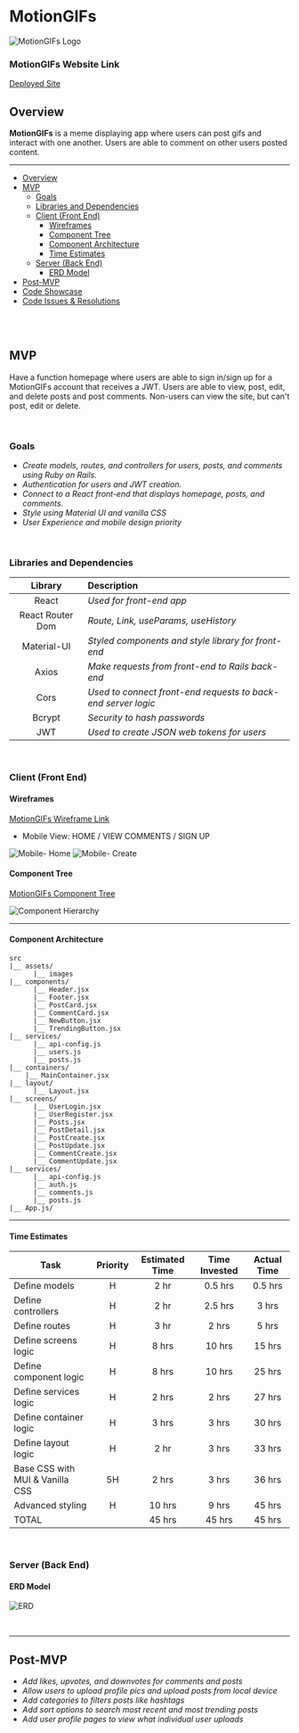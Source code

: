 # MotionGIFs

![MotionGIFs Logo](./client/src/assets/MotionGIFs_Logo.png)

### MotionGIFs Website Link

[Deployed Site](https://motiongifs.netlify.app/ "MotionGIFs")

## Overview

**MotionGIFs** is a meme displaying app where users can post gifs and interact with one another. Users are able to comment on other users posted content.

---

- [Overview](#overview)
- [MVP](#mvp)
  - [Goals](#goals)
  - [Libraries and Dependencies](#libraries-and-dependencies)
  - [Client (Front End)](#client-front-end)
    - [Wireframes](#wireframes)
    - [Component Tree](#component-tree)
    - [Component Architecture](#component-architecture)
    - [Time Estimates](#time-estimates)
  - [Server (Back End)](#server-back-end)
    - [ERD Model](#erd-model)
- [Post-MVP](#post-mvp)
- [Code Showcase](#code-showcase)
- [Code Issues & Resolutions](#code-issues--resolutions)

<br>

<br>

## MVP

Have a function homepage where users are able to sign in/sign up for a MotionGIFs account that receives a JWT. Users are able to view, post, edit, and delete posts and post comments. Non-users can view the site, but can't post, edit or delete.

<br>

### Goals

- _Create models, routes, and controllers for users, posts, and comments using Ruby on Rails._
- _Authentication for users and JWT creation._
- _Connect to a React front-end that displays homepage, posts, and comments._
- _Style using Material UI and vanilla CSS_
- _User Experience and mobile design priority_

<br>

### Libraries and Dependencies

|     Library      | Description                                                   |
| :--------------: | :------------------------------------------------------------ |
|      React       | _Used for front-end app_                                      |
| React Router Dom | _Route, Link, useParams, useHistory_                          |
|   Material-UI    | _Styled components and style library for front-end_           |
|      Axios       | _Make requests from front-end to Rails back-end_              |
|       Cors       | _Used to connect front-end requests to back-end server logic_ |
|      Bcrypt      | _Security to hash passwords_                                  |
|       JWT        | _Used to create JSON web tokens for users_                    |

<br>

### Client (Front End)

#### Wireframes

[MotionGIFs Wireframe Link](https://www.figma.com/file/Aram4qlCgewyO2y9AsqYUg/MotionGifs?node-id=0%3A1 "wireframe link")

- Mobile View: HOME / VIEW COMMENTS / SIGN UP

![Mobile- Home](assets/motionGIFs_figma_home.png)
![Mobile- Create](assets/motionGIFs_figma_create.png)

#### Component Tree

[MotionGIFs Component Tree](https://whimsical.com/5NuTVxmc7QZRhmAcy24TTs "component tree")

![Component Hierarchy](assets/MotionGIFs_ComponentHierarchy.png)

---

#### Component Architecture

```structure
src
|__ assets/
      |__ images
|__ components/
      |__ Header.jsx
      |__ Footer.jsx
      |__ PostCard.jsx
      |__ CommentCard.jsx
      |__ NewButton.jsx
      |__ TrendingButton.jsx
|__ services/
      |__ api-config.js
      |__ users.js
      |__ posts.js
|__ containers/
    |__ MainContainer.jsx
|__ layout/
      |__ Layout.jsx
|__ screens/
      |__ UserLogin.jsx
      |__ UserRegister.jsx
      |__ Posts.jsx
      |__ PostDetail.jsx
      |__ PostCreate.jsx
      |__ PostUpdate.jsx
      |__ CommentCreate.jsx
      |__ CommentUpdate.jsx
|__ services/
      |__ api-config.js
      |__ auth.js
      |__ comments.js
      |__ posts.js
|__ App.js/
```

---

#### Time Estimates

| Task                            | Priority | Estimated Time | Time Invested | Actual Time |
| ------------------------------- | :------: | :------------: | :-----------: | :---------: |
| Define models                   |    H     |      2 hr      |    0.5 hrs    |   0.5 hrs   |
| Define controllers              |    H     |      2 hr      |    2.5 hrs    |    3 hrs    |
| Define routes                   |    H     |      3 hr      |     2 hrs     |    5 hrs    |
| Define screens logic            |    H     |     8 hrs      |    10 hrs     |   15 hrs    |
| Define component logic          |    H     |     8 hrs      |    10 hrs     |   25 hrs    |
| Define services logic           |    H     |     2 hrs      |     2 hrs     |   27 hrs    |
| Define container logic          |    H     |     3 hrs      |     3 hrs     |   30 hrs    |
| Define layout logic             |    H     |      2 hr      |     3 hrs     |   33 hrs    |
| Base CSS with MUI & Vanilla CSS |    5H    |     2 hrs      |     3 hrs     |   36 hrs    |
| Advanced styling                |    H     |     10 hrs     |     9 hrs     |   45 hrs    |
| TOTAL                           |          |     45 hrs     |    45 hrs     |   45 hrs    |

<br>

### Server (Back End)

#### ERD Model

![ERD](assets/MotionGIFs.drawio.png)

<br>

---

## Post-MVP

- _Add likes, upvotes, and downvotes for comments and posts_
- _Allow users to upload profile pics and upload posts from local device_
- _Add categories to filters posts like hashtags_
- _Add sort options to search most recent and most trending posts_
- _Add user profile pages to view what individual user uploads_
